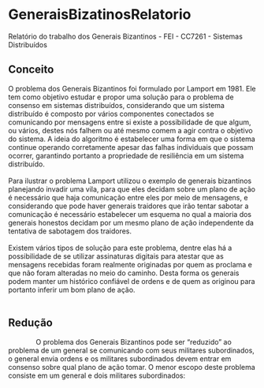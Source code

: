 # GeneraisBizatinosRelatorio
Relatório do trabalho dos Generais Bizantinos - FEI - CC7261 - Sistemas Distribuídos  

## Conceito
O problema dos Generais Bizantinos foi formulado por Lamport em 1981. Ele tem como objetivo estudar e propor uma solução para o problema de consenso em sistemas distribuídos, considerando que um sistema distribuído é composto por vários componentes conectados se comunicando por mensagens entre si existe a possibilidade de que algum, ou vários, destes nós falhem ou até mesmo comem a agir contra o objetivo do sistema. A ideia do algoritmo é estabelecer uma forma em que o sistema continue operando corretamente apesar das falhas individuais que possam ocorrer, garantindo portanto a propriedade de resiliência em um sistema distribuído.<br><br>
Para ilustrar o problema Lamport utilizou o exemplo de generais bizantinos planejando invadir uma vila, para que eles decidam sobre um plano de ação é necessário que haja comunicação entre eles por meio de mensagens, e considerando que pode haver generais traidores que irão tentar sabotar a comunicação é necessário estabelecer um esquema no qual a maioria dos generais honestos decidam por um mesmo plano de ação independente da tentativa de sabotagem dos traidores.<br><br>
Existem vários tipos de solução para este problema, dentre elas há a possibilidade de se utilizar assinaturas digitais para atestar que as mensagens recebidas foram realmente originadas por quem as proclama e que não foram alteradas no meio do caminho. Desta forma os generais podem manter um histórico confiável de ordens e de quem as originou para portanto inferir um bom plano de ação.<br><br>
  
## Redução
&emsp;&emsp;&emsp;&emsp;O problema dos Generais Bizantinos pode ser “reduzido” ao problema de um general se comunicando com seus militares subordinados, o general envia ordens e os militares subordinados devem entrar em consenso sobre qual plano de ação tomar. O menor escopo deste problema consiste em um general e dois militares subordinados:

